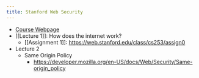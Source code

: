 ```yaml
---
title: Stanford Web Security
---
```


- [Course Webpage](https://web.stanford.edu/class/cs253/)
- [[Lecture 1]]: How does the internet work?
	- [[Assignment 1]]: https://web.stanford.edu/class/cs253/assign0
- Lecture 2
    - Same Origin Policy
        - https://developer.mozilla.org/en-US/docs/Web/Security/Same-origin_policy

